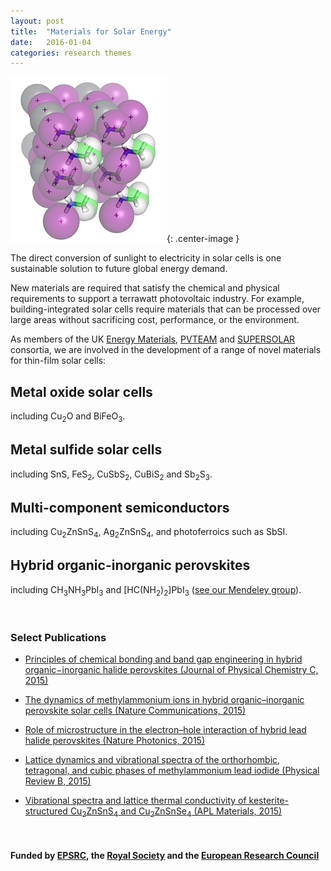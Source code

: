 ```yaml
---
layout: post
title:  "Materials for Solar Energy"
date:   2016-01-04
categories: research themes
---
```


![](/gifs/mapi_18.gif){: .center-image }

The direct conversion of sunlight to electricity in solar cells is one sustainable solution to future global energy demand.

New materials are required that satisfy the chemical and physical requirements to support a terrawatt photovoltaic industry. For example, building-integrated solar cells require materials that can be processed over large areas without sacrificing cost, performance, or the environment.

As members of the UK [Energy Materials](http://www.energy-materials.org.uk), [PVTEAM](http://pvteam.org.uk) and [SUPERSOLAR](https://connect.innovateuk.org/web/supersolar-hub) consortia, we are involved in the development of a range of novel materials for thin-film solar cells:

## Metal oxide solar cells 
including Cu<sub>2</sub>O and BiFeO<sub>3</sub>.

## Metal sulfide solar cells
including SnS, FeS<sub>2</sub>, CuSbS<sub>2</sub>, CuBiS<sub>2</sub> and Sb<sub>2</sub>S<sub>3</sub>.

## Multi-component semiconductors
including Cu<sub>2</sub>ZnSnS<sub>4</sub>, Ag<sub>2</sub>ZnSnS<sub>4</sub>, and 
photoferroics such as SbSI.

## Hybrid organic-inorganic perovskites 
including CH<sub>3</sub>NH<sub>3</sub>PbI<sub>3</sub> and [HC(NH<sub>2</sub>)<sub>2</sub>]PbI<sub>3</sub>
([see our Mendeley group](https://www.mendeley.com/groups/4178551/hybrid-perovskite-solar-cells/overview/)).

<br>

### Select Publications

- [Principles of chemical bonding and band gap engineering in hybrid organic−inorganic halide perovskites (Journal of Physical Chemistry C, 2015)](http://dx.doi.org/10.1021/jp512420b)

- [The dynamics of methylammonium ions in hybrid organic–inorganic perovskite solar cells (Nature Communications, 2015)](http://dx.doi.org/10.1038/ncomms8124)

- [Role of microstructure in the electron–hole interaction of hybrid lead halide perovskites (Nature Photonics, 2015)](http://dx.doi.org/10.1038/nphoton.2015.151)

- [Lattice dynamics and vibrational spectra of the orthorhombic, tetragonal, and cubic phases of methylammonium lead iodide (Physical Review B, 2015)](http://dx.doi.org/10.1103/PhysRevB.92.144308)

- [Vibrational spectra and lattice thermal conductivity of kesterite-structured Cu<sub>2</sub>ZnSnS<sub>4</sub> and Cu<sub>2</sub>ZnSnSe<sub>4</sub> (APL Materials, 2015)](http://dx.doi.org/10.1063/1.4917044)

<br>

#### Funded by [EPSRC](http://gow.epsrc.ac.uk/NGBOViewPerson.aspx?PersonId=-250227), the [Royal Society](https://royalsociety.org/grants-schemes-awards/grants/university-research/) and the [European Research Council](https://erc.europa.eu/)

